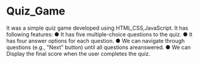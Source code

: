 # Quiz_Game
It was a simple quiz game developed using HTML,CSS,JavaScript.
It has following features:
● It has five multiple-choice questions to the quiz.
● It has four answer options for each question.
● We can navigate through questions (e.g., "Next" button) until all questions areanswered.
● We can Display the final score when the user completes the quiz.
